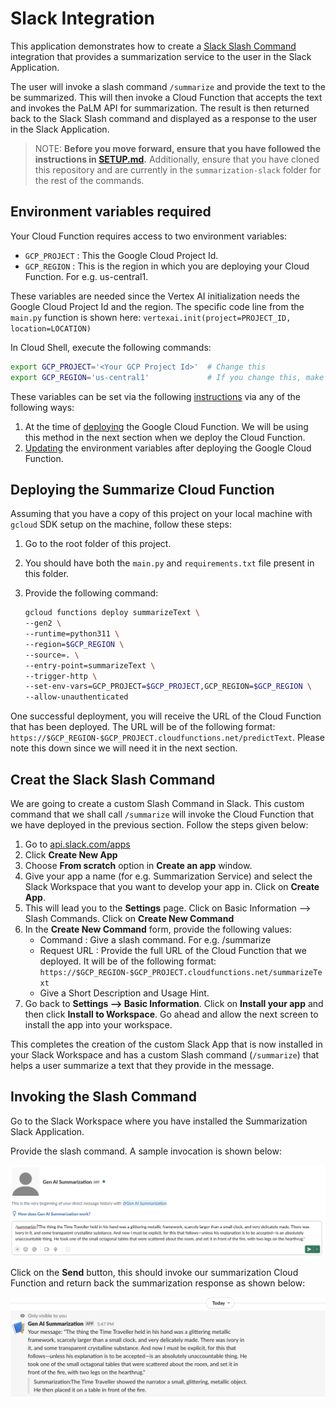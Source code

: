 # Slack Integration

This application demonstrates how to create a [Slack Slash Command](https://api.slack.com/interactivity/slash-commands) integration that provides a summarization service to the user in the Slack Application. 

The user will invoke a slash command `/summarize` and provide the text to the be summarized. This will then invoke a Cloud Function that accepts the text and invokes the PaLM API for summarization. The result is then returned back to the Slack Slash command and displayed as a response to the user in the Slack Application. 

> NOTE: **Before you move forward, ensure that you have followed the instructions in [SETUP.md](../SETUP.md).**
Additionally, ensure that you have cloned this repository and are currently in the ```summarization-slack``` folder for the rest of the commands.

## Environment variables required

Your Cloud Function requires access to two environment variables:

- `GCP_PROJECT` : This the Google Cloud Project Id.
- `GCP_REGION` : This is the region in which you are deploying your Cloud Function. For e.g. us-central1.

These variables are needed since the Vertex AI initialization needs the Google Cloud Project Id and the region. The specific code line from the `main.py` function is shown here:
`vertexai.init(project=PROJECT_ID, location=LOCATION)`

In Cloud Shell, execute the following commands:
```bash
export GCP_PROJECT='<Your GCP Project Id>'  # Change this
export GCP_REGION='us-central1'             # If you change this, make sure region is supported by Model Garden. When in doubt, keep this.
```

These variables can be set via the following [instructions](https://cloud.google.com/functions/docs/configuring/env-var) via any of the following ways:

1. At the time of [deploying](https://cloud.google.com/functions/docs/configuring/env-var#setting_runtime_environment_variables) the Google Cloud Function. We will be using this method in the next section when we deploy the Cloud Function.
2. [Updating](https://cloud.google.com/functions/docs/configuring/env-var#updating_runtime_environment_variables) the environment variables after deploying the Google Cloud Function.

## Deploying the Summarize Cloud Function

Assuming that you have a copy of this project on your local machine with `gcloud` SDK setup on the machine, follow these steps:

1. Go to the root folder of this project.
2. You should have both the `main.py` and `requirements.txt` file present in this folder.
3. Provide the following command:

   ```bash
   gcloud functions deploy summarizeText \
   --gen2 \
   --runtime=python311 \
   --region=$GCP_REGION \
   --source=. \
   --entry-point=summarizeText \
   --trigger-http \
   --set-env-vars=GCP_PROJECT=$GCP_PROJECT,GCP_REGION=$GCP_REGION \
   --allow-unauthenticated
   ```

One successful deployment, you will receive the URL of the Cloud Function that has been deployed. The URL will be of the following format: `https://$GCP_REGION-$GCP_PROJECT.cloudfunctions.net/predictText`. Please note this down since we will need it in the next section.

## Creat the Slack Slash Command

We are going to create a custom Slash Command in Slack. This custom command that we shall call `/summarize` will invoke the Cloud Function that we have deployed in the previous section. Follow the steps given below:

1. Go to [api.slack.com/apps](https://api.slack.com/apps)
2. Click **Create New App** 
3. Choose **From scratch** option in **Create an app** window.
4. Give your app a name (for e.g. Summarization Service) and select the Slack Workspace that you want to develop your app in. Click on **Create App**. 
5. This will lead you to the **Settings** page. Click on Basic Information --> Slash Commands. Click on **Create New Command**
6. In the **Create New Command** form, provide the following values:
   - Command : Give a slash command. For e.g. /summarize
   - Request URL : Provide the full URL of the Cloud Function that we deployed. It will be of the following format: `https://$GCP_REGION-$GCP_PROJECT.cloudfunctions.net/summarizeText`
   - Give a Short Description and Usage Hint. 
7. Go back to **Settings --> Basic Information**. Click on **Install your app** and then click **Install to Workspace**. Go ahead and allow the next screen to install the app into your workspace. 

This completes the creation of the custom Slack App that is now installed in your Slack Workspace and has a custom Slash command (`/summarize`) that helps a user summarize a text that they provide in the message. 

## Invoking the Slash Command

Go to the Slack Workspace where you have installed the Summarization Slack Application.

Provide the slash command. A sample invocation is shown below:

<img src="../assets/slash-command-request.png"/>

Click on the **Send** button, this should invoke our summarization Cloud Function and return back the summarization response as shown below:

<img src="../assets/slash-command-response.png"/>
